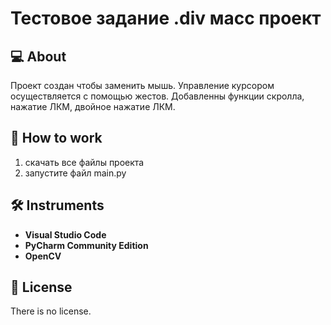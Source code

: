 # Тестовое задание .div масс проект

## :computer: About

Проект создан чтобы заменить мышь. Управление курсором осуществляется с помощью жестов. Добавленны функции скролла, нажатие ЛКМ, двойное нажатие ЛКМ. 

## :wave: How to work

1. скачать все файлы проекта
2. запустите файл main.py 
   

## :hammer_and_wrench: Instruments

- **Visual Studio Code**
- **PyCharm Community Edition**
- **OpenCV**

## :page_with_curl: License

There is no license.
